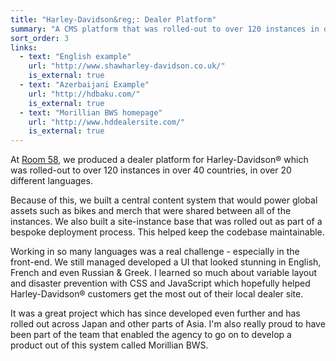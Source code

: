 ```yaml
---
title: "Harley-Davidson&reg;: Dealer Platform"
summary: "A CMS platform that was rolled-out to over 120 instances in over 40 countries, in over 20 different languages."
sort_order: 3
links:
  - text: "English example"
    url: "http://www.shawharley-davidson.co.uk/"
    is_external: true
  - text: "Azerbaijani Example"
    url: "http://hdbaku.com/"
    is_external: true
  - text: "Morillian BWS homepage"
    url: "http://www.hddealersite.com/"
    is_external: true
---
```


At [Room 58](http://www.room58.com/), we produced a dealer platform for Harley-Davidson® which was rolled-out to over 120 instances in over 40 countries, in over 20 different languages. 

Because of this, we built a central content system that would power global assets such as bikes and merch that were shared between all of the instances. We also built a site-instance base that was rolled out as part of a bespoke deployment process. This helped keep the codebase maintainable. 

Working in so many languages was a real challenge - especially in the front-end. We still managed developed a UI that looked stunning in English, French and even Russian & Greek. I learned so much about variable layout and disaster prevention with CSS and JavaScript which hopefully helped Harley-Davidson® customers get the most out of their local dealer site. 

It was a great project which has since developed even further and has rolled out across Japan and other parts of Asia. I'm also really proud to have been part of the team that enabled the agency to go on to develop a product out of this system called Morillian BWS. 
